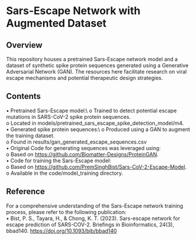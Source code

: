 # Sars-Escape Network with Augmented Dataset
## Overview
This repository houses a pretrained Sars-Escape network model and a dataset of synthetic spike protein sequences generated using a Generative Adversarial Network (GAN). The resources here facilitate research on viral escape mechanisms and potential therapeutic design strategies.
## Contents
•	Pretrained Sars-Escape model:\\
o	Trained to detect potential escape mutations in SARS-CoV-2 spike protein sequences.  
o	Located in models/pretrained_sars_escape_spike_detection_model/m4.  
•	Generated spike protein sequences:\\
o	Produced using a GAN to augment the training dataset.  
o	Found in results/gan_generated_escape_sequences.csv  
•	Original Code for generating sequences was leveraged using:  
o	Based on https://github.com/Biomatter-Designs/ProteinGAN.  
•	Code for training the Sars-Escape model:  
o	Based on https://github.com/PremSinghBist/Sars-CoV-2-Escape-Model.  
o	Available in the code/model_training directory.  
## Reference
For a comprehensive understanding of the Sars-Escape network training process, please refer to the following publication:  
•	Bist, P. S., Tayara, H., & Chong, K. T. (2023). Sars-escape network for escape prediction of SARS-COV-2. Briefings in Bioinformatics, 24(3), bbad140. https://doi.org/10.1093/bib/bbad140

